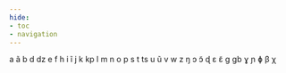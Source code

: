 ```yaml
---
hide:
- toc
- navigation
---
```

a
ã
b
d
dz
e
f
h
i
ĩ
j
k
kp
l
m
n
o
p
s
t
ts
u
ũ
v
w
z
ŋ
ɔ
ɔ̃
ɖ
ɛ
ɛ̃
ɡ
ɡb
ɣ
ɲ
ɸ
β
χ
